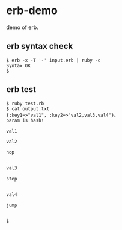 # erb-demo

demo of erb.

## erb syntax check

```
$ erb -x -T '-' input.erb | ruby -c
Syntax OK
$
```

## erb test

```
$ ruby test.rb 
$ cat output.txt
{:key1=>"val1", :key2=>"val2,val3,val4"}。
param is hash!

val1

val2

hop


val3

step


val4

jump


$ 
```
